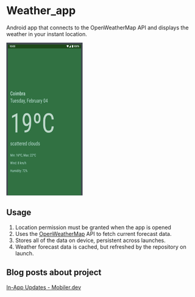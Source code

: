 # Weather_app
Android app that connects to the OpenWeatherMap API and displays the weather in your instant location.

<img src="https://github.com/yusufkaran/Weather_app/blob/master/Ekran%20Resmi%202020-05-02%2021.07.32.png" width="200" height="400">

## Usage

1. Location permission must be granted when the app is opened
2. Uses the [OpenWeatherMap](https://openweathermap.org/api) API to fetch current forecast data.
3. Stores all of the data on device, persistent across launches.
4. Weather forecast data is cached, but refreshed by the repository on launch.


## Blog posts about project
  [In-App Updates - Mobiler.dev](https://www.mobiler.dev/post/android-uygulama-ici-guncellemeler)




